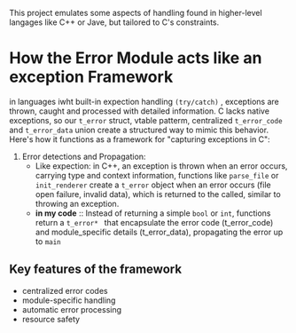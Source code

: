 This project emulates some aspects of handling found in higher-level langages like C++ or Jave, but tailored to C's constraints. 

# How the Error Module acts like an exception Framework

in languages iwht built-in expection handling `(try/catch)` , exceptions are thrown, caught and processed with detailed information. C lacks native exceptions, so our `t_error` struct, vtable patterm, centralized `t_error_code` and `t_error_data` union create a structured way to mimic this behavior. Here's  how it functions as a framework for "capturing exceptions in C":
1. Error detections and Propagation:
	- Like expection: in C++, an exception is thrown when an error occurs, carrying type and context information, functions like `parse_file` or `init_renderer` create a `t_error` object when an error occurs (file open failure, invalid data), which is returned to the called, similar to throwing an exception.
	- **in my code** :: Instead of returning a simple `bool` or `int`, functions return a `t_error* ` that encapsulate the error code (t_error_code) and module_specific details (t_error_data), propagating the error up to `main` 

## Key features of the framework
- centralized error codes
- module-specific handling
- automatic error processing
- resource safety

